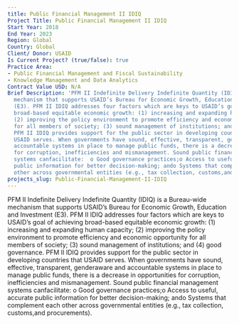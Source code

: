 ```yaml
---
title: Public Financial Management II IDIQ
Project Title: Public Financial Management II IDIQ
Start Year: 2018
End Year: 2023
Region: Global
Country: Global
Client/ Donor: USAID
Is Current Project? (true/false): true
Practice Area:
- Public Financial Management and Fiscal Sustainability
- Knowledge Management and Data Analytics
Contract Value USD: N/A
Brief Description: 'PFM II Indefinite Delivery Indefinite Quantity (IDIQ) is a Bureau-wide
  mechanism that supports USAID’s Bureau for Economic Growth, Education and Investment
  (E3). PFM II IDIQ addresses four factors which are keys to USAID’s goal of achieving
  broad-based equitable economic growth: (1) increasing and expanding human capacity;
  (2) improving the policy environment to promote efficiency and economic opportunity
  for all members of society; (3) sound management of institutions; and (4) good governance.
  PFM II IDIQ provides support for the public sector in developing countries that
  USAID serves. When governments have sound, effective, transparent, genderaware and
  accountable systems in place to manage public funds, there is a decrease in opportunities
  for corruption, inefficiencies and mismanagement. Sound public financial management
  systems canfacilitate:  o Good governance practices;o Access to useful, accurate
  public information for better decision-making; ando Systems that complement each
  other across governmental entities (e.g., tax collection, customs,and procurements).'
projects_slug: Public-Financial-Management-II-IDIQ
---
```


PFM II Indefinite Delivery Indefinite Quantity (IDIQ) is a Bureau-wide mechanism that supports USAID’s Bureau for Economic Growth, Education and Investment (E3). PFM II IDIQ addresses four factors which are keys to USAID’s goal of achieving broad-based equitable economic growth: (1) increasing and expanding human capacity; (2) improving the policy environment to promote efficiency and economic opportunity for all members of society; (3) sound management of institutions; and (4) good governance. PFM II IDIQ provides support for the public sector in developing countries that USAID serves. When governments have sound, effective, transparent, genderaware and accountable systems in place to manage public funds, there is a decrease in opportunities for corruption, inefficiencies and mismanagement. Sound public financial management systems canfacilitate:  o Good governance practices;o Access to useful, accurate public information for better decision-making; ando Systems that complement each other across governmental entities (e.g., tax collection, customs,and procurements).